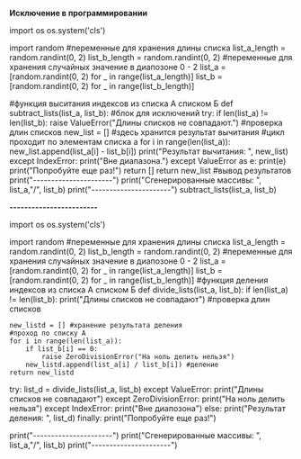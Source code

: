**Исключение в программировании**

import os
os.system('cls')

import random
#переменные для хранения длины списка
list_a_length = random.randint(0, 2)
list_b_length = random.randint(0, 2)
#переменные для хранения случайных значение в диапозоне 0 - 2
list_a = [random.randint(0, 2) for _ in range(list_a_length)]
list_b = [random.randint(0, 2) for _ in range(list_b_length)]

#функция выситания индексов из списка А списком Б
def subtract_lists(list_a, list_b):
    #блок для исключений
    try:
        if len(list_a) != len(list_b):
            raise ValueError("Длины списков не совпадают.") #проверка длин списков
        new_list = [] #здесь хранится результат вычитания
        #цикл проходит по элементам списка а
        for i in range(len(list_a)):
            new_list.append(list_a[i] - list_b[i])
        print("Результат вычитания: ", new_list)
    except IndexError:
        print("Вне диапазона.")
    except ValueError as e:
        print(e)
        print("Попробуйте еще раз!")
        return []
    return new_list
#вывод результатов
print("----------------------")
print("Сгенерированные массивы: ", list_a,"/", list_b)
print("----------------------")
subtract_lists(list_a, list_b)

**------------------------**

import os
os.system('cls')

import random
#переменные для хранения длины списка
list_a_length = random.randint(0, 2)
list_b_length = random.randint(0, 2)
#переменные для хранения случайных значение в диапозоне 0 - 2
list_a = [random.randint(0, 2) for _ in range(list_a_length)]
list_b = [random.randint(0, 2) for _ in range(list_b_length)]
#функция деления индексов из списка А списком Б
def divide_lists(list_a, list_b):
    if len(list_a) != len(list_b):
        print("Длины списков не совпадают") #проверка длин списков
    
    new_listd = [] #хранение результата деления
    #проход по списку А
    for i in range(len(list_a)):
        if list_b[i] == 0:
            raise ZeroDivisionError("На ноль делить нельзя")
        new_listd.append(list_a[i] / list_b[i]) #деление
    return new_listd 
try:
    list_d = divide_lists(list_a, list_b)
except ValueError:
    print("Длины списков не совпадают")
except ZeroDivisionError:
    print("На ноль делить нельзя")
except IndexError:
    print("Вне диапозона")
else:
    print("Результат деления: ", list_d)
finally:
    print("Попробуйте еще раз!")

print("----------------------")
print("Сгенерированные массивы: ", list_a,"/", list_b)
print("----------------------")
